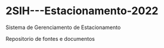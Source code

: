 # 2SIH---Estacionamento-2022

Sistema de Gerenciamento de Estacionamento 

Repositorio de fontes e documentos

